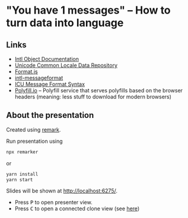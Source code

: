 # "You have 1 messages" – How to turn data into language
## Links

- [Intl Object Documentation](https://developer.mozilla.org/en-US/docs/Web/JavaScript/Reference/Global_Objects/Intl)
- [Unicode Common Locale Data Repository](http://cldr.unicode.org)
- [Format.js](https://formatjs.io)
- [intl-messageformat](https://github.com/formatjs/formatjs/tree/master/packages/intl-messageformat)
- [ICU Message Format Syntax](http://userguide.icu-project.org/formatparse/messages)
- [Polyfill.io](https://polyfill.io/v3/) – Polyfill service that serves polyfills based on the browser headers (meaning: less stuff to download for modern browsers)

## About the presentation

Created using [remark](https://remarkjs.com/).

Run presentation using

```bash
npx remarker
```

or

```bash
yarn install
yarn start
```

Slides will be shown at <http://localhost:6275/>.

- Press <kbd>P</kbd> to open presenter view.
- Press <kbd>C</kbd> to open a connected clone view (see [here](https://github.com/gnab/remark/wiki/Presentation-mode))
